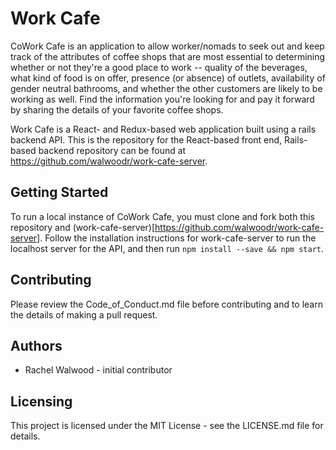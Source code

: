# Work Cafe

CoWork Cafe is an application to allow worker/nomads to seek out and keep track of the attributes of coffee shops that are most essential to determining whether or not they're a good place to work -- quality of the beverages, what kind of food is on offer, presence (or absence) of outlets, availability of gender neutral bathrooms, and whether the other customers are likely to be working as well. Find the information you're looking for and pay it forward by sharing the details of your favorite coffee shops.

Work Cafe is a React- and Redux-based web application built using a rails backend API. This is the repository for the React-based front end, Rails-based backend repository can be found at https://github.com/walwoodr/work-cafe-server.

## Getting Started

To run a local instance of CoWork Cafe, you must clone and fork both this repository and (work-cafe-server)[https://github.com/walwoodr/work-cafe-server]. Follow the installation instructions for work-cafe-server to run the 
localhost server for the API, and then run `npm install --save && npm start`. 

## Contributing
Please review the Code_of_Conduct.md file before contributing and to learn the details of making a pull request. 

## Authors
* Rachel Walwood - initial contributor

## Licensing
This project is licensed under the MIT License - see the LICENSE.md file for details.
